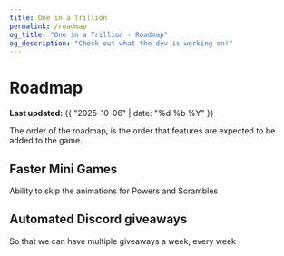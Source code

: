 ```yaml
---
title: One in a Trillion
permalink: /roadmap
og_title: "One in a Trillion - Roadmap"
og_description: "Check out what the dev is working on!"
---
```



# Roadmap
**Last updated:** {{ "2025-10-06" | date: "%d %b %Y" }}

The order of the roadmap, is the order that features are expected to be added to the game.


## Faster Mini Games
Ability to skip the animations for Powers and Scrambles 


## Automated Discord giveaways
So that we can have multiple giveaways a week, every week
